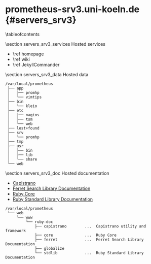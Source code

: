 prometheus-srv3.uni-koeln.de    {#servers_srv3}
============================

\tableofcontents

\section servers_srv3_services Hosted services

 - \ref homepage
 - \ref wiki
 - \ref JekyllCommander

\section servers_srv3_data Hosted data

~~~~
/var/local/prometheus
 ├── app
 │   ├── promhp
 │   └── vimtips
 ├── bin
 │   └── kleio
 ├── etc
 │   ├── nagios
 │   ├── tsm
 │   └── web
 ├── lost+found
 ├── srv
 │   └── promhp
 ├── tmp
 ├── usr
 │   ├── bin
 │   ├── lib
 │   └── share
 └── web
~~~~

\section servers_srv3_doc Hosted documentation

 - [Capistrano](http://prometheus-srv3.uni-koeln.de/ruby-doc/capistrano)
 - [Ferret Search Library Documentation](http://prometheus-srv3.uni-koeln.de/ruby-doc/ferret)
 - [Ruby Core](http://prometheus-srv3.uni-koeln.de/ruby-doc/core)
 - [Ruby Standard Library Documentation](http://prometheus-srv3.uni-koeln.de/ruby-doc/core)

~~~~
/var/local/prometheus
 └── web
     └── www
         └── ruby-doc
             ├── capistrano        ...  Capistrano utility and framework
             ├── core              ...  Ruby Core
             ├── ferret            ...  Ferret Search Library Documentation
             ├── globalize
             └── stdlib            ...  Ruby Standard Library Documentation
~~~~

